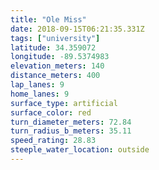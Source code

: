 ```yaml
---
title: "Ole Miss"
date: 2018-09-15T06:21:35.331Z
tags: ["university"]
latitude: 34.359072
longitude: -89.5374983
elevation_meters: 140
distance_meters: 400
lap_lanes: 9
home_lanes: 9
surface_type: artificial
surface_color: red
turn_diameter_meters: 72.84
turn_radius_b_meters: 35.11
speed_rating: 28.83
steeple_water_location: outside
---
```


